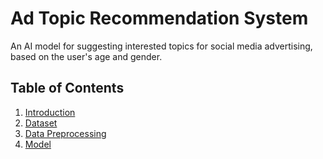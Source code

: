 # Ad Topic Recommendation System
 An AI model for suggesting interested topics for social media advertising, based on the user's age and gender.

## Table of Contents
1. [Introduction](#introduction)
2. [Dataset](#dataset)
3. [Data Preprocessing](#data-preprocessing)
4. [Model](#model)